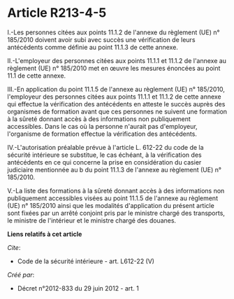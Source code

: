 # Article R213-4-5

I.-Les personnes citées aux points 11.1.2 de l'annexe du règlement (UE) n° 185/2010 doivent avoir subi avec succès une
vérification de leurs antécédents comme définie au point 11.1.3 de cette annexe. 

II.-L'employeur des personnes citées aux points 11.1.1 et 11.1.2 de l'annexe au règlement (UE) n° 185/2010 met en œuvre les
mesures énoncées au point 11.1 de cette annexe. 

III.-En application du point 11.1.5 de l'annexe au règlement (UE) n° 185/2010, l'employeur des personnes citées aux points
11.1.1 et 11.1.2 de cette annexe qui effectue la vérification des antécédents en atteste le succès auprès des organismes de
formation avant que ces personnes ne suivent une formation à la sûreté donnant accès à des informations non publiquement
accessibles. Dans le cas où la personne n'aurait pas d'employeur, l'organisme de formation effectue la vérification des
antécédents. 

IV.-L'autorisation préalable prévue à l'article L. 612-22 du code de la sécurité intérieure se substitue, le cas échéant, à
la vérification des antécédents en ce qui concerne la prise en considération du casier judiciaire mentionnée au b du point
11.1.3 de l'annexe au règlement (UE) n° 185/2010. 

V.-La liste des formations à la sûreté donnant accès à des informations non publiquement accessibles visées au point 11.1.5
de l'annexe au règlement (UE) n° 185/2010 ainsi que les modalités d'application du présent article sont fixées par un arrêté
conjoint pris par le ministre chargé des transports, le ministre de l'intérieur et le ministre chargé des douanes.

**Liens relatifs à cet article**

_Cite_:

  - Code de la sécurité intérieure - art. L612-22 (V)

_Créé par_:

  - Décret n°2012-833 du 29 juin 2012 - art. 1
